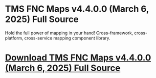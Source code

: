 # TMS FNC Maps v4.4.0.0 (March 6, 2025) Full Source

Hold the full power of mapping in your hand! Cross-framework, cross-platform, cross-service mapping component library.

# [Download TMS FNC Maps v4.4.0.0 (March 6, 2025) Full Source](https://developer.team/delphi/35411-tms-fnc-maps-v4400-march-6-2025-full-source.html)

